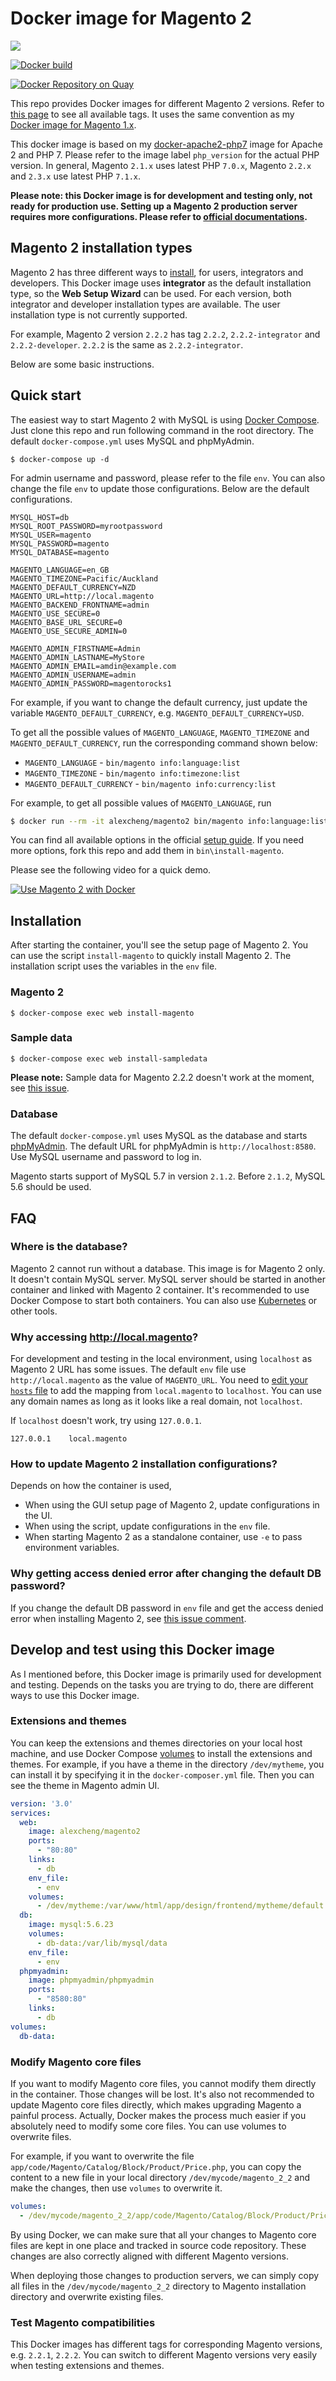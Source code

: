 # Docker image for Magento 2

[![](https://images.microbadger.com/badges/image/alexcheng/magento2.svg)](http://microbadger.com/images/alexcheng/magento2)

[![Docker build](http://dockeri.co/image/alexcheng/magento2)](https://hub.docker.com/r/alexcheng/magento2/)

[![Docker Repository on Quay](https://quay.io/repository/alexcheng1982/magento2/status "Docker Repository on Quay")](https://quay.io/repository/alexcheng1982/magento2)

This repo provides Docker images for different Magento 2 versions. Refer to [this page](https://hub.docker.com/r/alexcheng/magento2/tags/) to see all available tags. It uses the same convention as my [Docker image for Magento 1.x](https://github.com/alexcheng1982/docker-magento).

This docker image is based on my [docker-apache2-php7](https://github.com/alexcheng1982/docker-apache2-php7) image for Apache 2 and PHP 7. Please refer to the image label `php_version` for the actual PHP version. In general, Magento `2.1.x` uses latest PHP `7.0.x`, Magento `2.2.x` and `2.3.x` use latest PHP `7.1.x`.

**Please note: this Docker image is for development and testing only, not ready for production use. Setting up a Magento 2 production server requires more configurations. Please refer to [official documentations](http://devdocs.magento.com/guides/v2.2/config-guide/deployment/).**

## Magento 2 installation types

Magento 2 has three different ways to [install](http://devdocs.magento.com/guides/v2.0/install-gde/bk-install-guide.html), for users, integrators and developers. This Docker image uses **integrator** as the default installation type, so the **Web Setup Wizard** can be used. For each version, both integrator and developer installation types are available. The user installation type is not currently supported.

For example, Magento 2 version `2.2.2` has tag `2.2.2`, `2.2.2-integrator` and `2.2.2-developer`. `2.2.2` is the same as `2.2.2-integrator`.

Below are some basic instructions.

## Quick start

The easiest way to start Magento 2 with MySQL is using [Docker Compose](https://docs.docker.com/compose/). Just clone this repo and run following command in the root directory. The default `docker-compose.yml` uses MySQL and phpMyAdmin.

~~~
$ docker-compose up -d
~~~

For admin username and password, please refer to the file `env`. You can also change the file `env` to update those configurations. Below are the default configurations.

~~~
MYSQL_HOST=db
MYSQL_ROOT_PASSWORD=myrootpassword
MYSQL_USER=magento
MYSQL_PASSWORD=magento
MYSQL_DATABASE=magento

MAGENTO_LANGUAGE=en_GB
MAGENTO_TIMEZONE=Pacific/Auckland
MAGENTO_DEFAULT_CURRENCY=NZD
MAGENTO_URL=http://local.magento
MAGENTO_BACKEND_FRONTNAME=admin
MAGENTO_USE_SECURE=0
MAGENTO_BASE_URL_SECURE=0
MAGENTO_USE_SECURE_ADMIN=0

MAGENTO_ADMIN_FIRSTNAME=Admin
MAGENTO_ADMIN_LASTNAME=MyStore
MAGENTO_ADMIN_EMAIL=amdin@example.com
MAGENTO_ADMIN_USERNAME=admin
MAGENTO_ADMIN_PASSWORD=magentorocks1
~~~

For example, if you want to change the default currency, just update the variable `MAGENTO_DEFAULT_CURRENCY`, e.g. `MAGENTO_DEFAULT_CURRENCY=USD`.

To get all the possible values of `MAGENTO_LANGUAGE`, `MAGENTO_TIMEZONE` and `MAGENTO_DEFAULT_CURRENCY`, run the corresponding command shown below:

* `MAGENTO_LANGUAGE` - `bin/magento info:language:list`
* `MAGENTO_TIMEZONE` - `bin/magento info:timezone:list`
* `MAGENTO_DEFAULT_CURRENCY` - `bin/magento info:currency:list`

For example, to get all possible values of `MAGENTO_LANGUAGE`, run

```bash
$ docker run --rm -it alexcheng/magento2 bin/magento info:language:list
```

You can find all available options in the official [setup guide](http://devdocs.magento.com/guides/v2.0/install-gde/install/cli/install-cli-install.html#instgde-install-cli-magento). If you need more options, fork this repo and add them in `bin\install-magento`.

Please see the following video for a quick demo.

[![Use Magento 2 with Docker](https://img.youtube.com/vi/18tOf_cuQKg/hqdefault.jpg)](https://www.youtube.com/watch?v=18tOf_cuQKg "Use Magento 2 with Docker")

## Installation

After starting the container, you'll see the setup page of Magento 2. You can use the script `install-magento` to quickly install Magento 2. The installation script uses the variables in the `env` file.

### Magento 2

~~~
$ docker-compose exec web install-magento
~~~

### Sample data

~~~
$ docker-compose exec web install-sampledata
~~~

**Please note:** Sample data for Magento 2.2.2 doesn't work at the moment, see [this issue](https://github.com/alexcheng1982/docker-magento2/issues/11).

### Database

The default `docker-compose.yml` uses MySQL as the database and starts [phpMyAdmin](https://www.phpmyadmin.net/). The default URL for phpMyAdmin is `http://localhost:8580`. Use MySQL username and password to log in.

Magento starts support of MySQL 5.7 in version `2.1.2`. Before `2.1.2`, MySQL 5.6 should be used.

## FAQ

### Where is the database?

Magento 2 cannot run without a database. This image is for Magento 2 only. It doesn't contain MySQL server. MySQL server should be started in another container and linked with Magento 2 container. It's recommended to use Docker Compose to start both containers. You can also use [Kubernetes](https://kubernetes.io/) or other tools.

### Why accessing http://local.magento?

For development and testing in the local environment, using `localhost` as Magento 2 URL has some issues. The default `env` file use `http://local.magento` as the value of `MAGENTO_URL`. You need to [edit your `hosts` file](https://support.rackspace.com/how-to/modify-your-hosts-file/) to add the mapping from `local.magento` to `localhost`. You can use any domain names as long as it looks like a real domain, not `localhost`.

If `localhost` doesn't work, try using `127.0.0.1`.

```
127.0.0.1    local.magento
```

### How to update Magento 2 installation configurations?

Depends on how the container is used,

* When using the GUI setup page of Magento 2, update configurations in the UI.
* When using the script, update configurations in the `env` file. 
* When starting Magento 2 as a standalone container, use `-e` to pass environment variables.

### Why getting access denied error after changing the default DB password?

If you change the default DB password in `env` file and get the access denied error when installing Magento 2, see [this issue comment](https://github.com/alexcheng1982/docker-magento2/issues/10#issuecomment-355382150).

## Develop and test using this Docker image

As I mentioned before, this Docker image is primarily used for development and testing. Depends on the tasks you are trying to do, there are different ways to use this Docker image.

### Extensions and themes

You can keep the extensions and themes directories on your local host machine, and use Docker Compose [volumes](https://docs.docker.com/compose/compose-file/#volumes) to install the extensions and themes. For example, if you have a theme in the directory `/dev/mytheme`, you can install it by specifying it in the `docker-composer.yml` file. Then you can see the theme in Magento admin UI.

```yml
version: '3.0'
services:
  web:
    image: alexcheng/magento2
    ports:
      - "80:80"
    links:
      - db
    env_file:
      - env
    volumes:
      - /dev/mytheme:/var/www/html/app/design/frontend/mytheme/default
  db:
    image: mysql:5.6.23
    volumes:
      - db-data:/var/lib/mysql/data
    env_file:
      - env
  phpmyadmin:
    image: phpmyadmin/phpmyadmin
    ports:
      - "8580:80"
    links:
      - db
volumes:
  db-data:
```

### Modify Magento core files

If you want to modify Magento core files, you cannot modify them directly in the container. Those changes will be lost. It's also not recommended to update Magento core files directly, which makes upgrading Magento a painful process. Actually, Docker makes the process much easier if you absolutely need to modify some core files. You can use volumes to overwrite files.

For example, if you want to overwrite the file `app/code/Magento/Catalog/Block/Product/Price.php`, you can copy the content to a new file in your local directory `/dev/mycode/magento_2_2` and make the changes, then use `volumes` to overwrite it.

```yml
volumes:
  - /dev/mycode/magento_2_2/app/code/Magento/Catalog/Block/Product/Price.php:/var/www/html/app/code/Magento/Catalog/Block/Product/Price.php
```

By using Docker, we can make sure that all your changes to Magento core files are kept in one place and tracked in source code repository. These changes are also correctly aligned with different Magento versions.

When deploying those changes to production servers, we can simply copy all files in the `/dev/mycode/magento_2_2` directory to Magento installation directory and overwrite existing files.

### Test Magento compatibilities

This Docker images has different tags for corresponding Magento versions, e.g. `2.2.1`, `2.2.2`. You can switch to different Magento versions very easily when testing extensions and themes.
